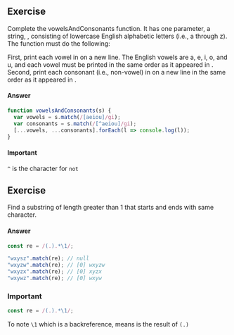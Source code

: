 ## Exercise

Complete the vowelsAndConsonants function. It has one parameter, a string, , consisting of lowercase English alphabetic letters (i.e., a through z). The function must do the following:

First, print each vowel in on a new line. The English vowels are a, e, i, o, and u, and each vowel must be printed in the same order as it appeared in .
Second, print each consonant (i.e., non-vowel) in on a new line in the same order as it appeared in .

#### Answer

```js
function vowelsAndConsonants(s) {
  var vowels = s.match(/[aeiou]/gi);
  var consonants = s.match(/[^aeiou]/gi);
  [...vowels, ...consonants].forEach(l => console.log(l));
}
```

#### Important

`^` is the character for `not`

## Exercise

Find a substring of length greater than 1 that starts and ends with same character.

#### Answer

```js
const re = /(.).*\1/;

"wxysz".match(re); // null
"wxyzw".match(re); // [0] wxyzw
"wxyzx".match(re); // [0] xyzx
"wxywz".match(re); // [0] wxyw
```

### Important

```js
const re = /(.).*\1/;
```

To note `\1` which is a backreference, means is the result of `(.)`
